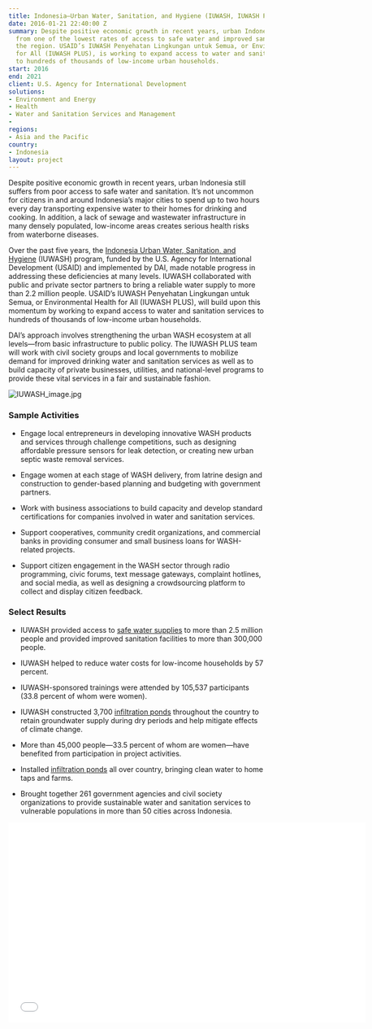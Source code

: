 ```yaml
---
title: Indonesia—Urban Water, Sanitation, and Hygiene (IUWASH, IUWASH PLUS)
date: 2016-01-21 22:40:00 Z
summary: Despite positive economic growth in recent years, urban Indonesia still suffers
  from one of the lowest rates of access to safe water and improved sanitation in
  the region. USAID’s IUWASH Penyehatan Lingkungan untuk Semua, or Environmental Health
  for All (IUWASH PLUS), is working to expand access to water and sanitation services
  to hundreds of thousands of low-income urban households.
start: 2016
end: 2021
client: U.S. Agency for International Development
solutions:
- Environment and Energy
- Health
- Water and Sanitation Services and Management
- 
regions:
- Asia and the Pacific
country:
- Indonesia
layout: project
---
```


Despite positive economic growth in recent years, urban Indonesia still suffers from poor access to safe water and sanitation. It’s not uncommon for citizens in and around Indonesia’s major cities to spend up to two hours every day transporting expensive water to their homes for drinking and cooking. In addition, a lack of sewage and wastewater infrastructure in many densely populated, low-income areas creates serious health risks from waterborne diseases.

Over the past five years, the [Indonesia Urban Water, Sanitation, and Hygiene](http://iuwash.or.id/) (IUWASH) program, funded by the U.S. Agency for International Development (USAID) and implemented by DAI, made notable progress in addressing these deficiencies at many levels. IUWASH collaborated with public and private sector partners to bring a reliable water supply to more than 2.2 million people. USAID’s IUWASH Penyehatan Lingkungan untuk Semua, or Environmental Health for All (IUWASH PLUS), will build upon this momentum by working to expand access to water and sanitation services to hundreds of thousands of low-income urban households.

DAI’s approach involves strengthening the urban WASH ecosystem at all levels—from basic infrastructure to public policy. The IUWASH PLUS team will work with civil society groups and local governments to mobilize demand for improved drinking water and sanitation services as well as to build capacity of private businesses, utilities, and national-level programs to provide these vital services in a fair and sustainable fashion.

![IUWASH_image.jpg](/uploads/IUWASH_image.jpg)

### Sample Activities

* Engage local entrepreneurs in developing innovative WASH products and services through challenge competitions, such as designing affordable pressure sensors for leak detection, or creating new urban septic waste removal services.

* Engage women at each stage of WASH delivery, from latrine design and construction to gender-based planning and budgeting with government partners.

* Work with business associations to build capacity and develop standard certifications for companies involved in water and sanitation services.

* Support cooperatives, community credit organizations, and commercial banks in providing consumer and small business loans for WASH-related projects.

* Support citizen engagement in the WASH sector through radio programming, civic forums, text message gateways, complaint hotlines, and social media, as well as designing a crowdsourcing platform to collect and display citizen feedback.

### Select Results

* IUWASH provided access to [safe water supplies](https://medium.com/usaid-global-waters/making-sanitation-services-affordable-in-indonesia-s-cities-5a2621014c1f#.s3v3zp1xo) to more than 2.5 million people and provided improved sanitation facilities to more than 300,000 people.

* IUWASH helped to reduce water costs for low-income households by 57 percent.

* IUWASH-sponsored trainings were attended by 105,537 participants (33.8 percent of whom were women).

* IUWASH constructed 3,700 [infiltration ponds](https://www.usaid.gov/news-information/frontlines/climate-change-2015/bringing-back-water) throughout the country to retain groundwater supply during dry periods and help mitigate effects of climate change.

* More than 45,000 people—33.5 percent of whom are women—have benefited from participation in project activities.

* Installed [infiltration ponds](https://www.usaid.gov/news-information/frontlines/climate-change-2015/bringing-back-water) all over country, bringing clean water to home taps and farms.

* Brought together 261 government agencies and civil society organizations to provide sustainable water and sanitation services to vulnerable populations in more than 50 cities across Indonesia.

<iframe allowfullscreen="" frameborder="0" height="394" mozallowfullscreen="" src="//player.vimeo.com/video/105875924" webkitallowfullscreen="" width="703"></iframe>
